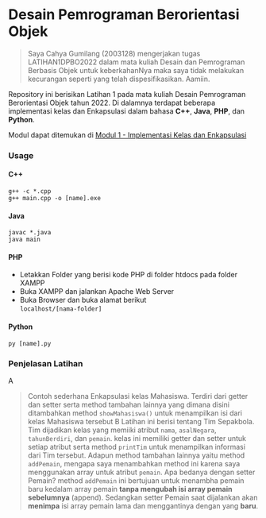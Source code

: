 # Desain Pemrograman Berorientasi Objek

>Saya Cahya Gumilang (2003128) mengerjakan tugas LATIHAN1DPBO2022 dalam mata kuliah Desain dan Pemrograman Berbasis Objek untuk keberkahanNya maka saya tidak melakukan kecurangan seperti yang telah dispesifikasikan. Aamiin.

Repository ini berisikan Latihan 1 pada mata kuliah Desain Pemrograman Berorientasi Objek tahun 2022. Di dalamnya terdapat beberapa implementasi kelas dan Enkapsulasi dalam bahasa  **C++**, **Java**, **PHP**, dan **Python**.

Modul dapat ditemukan di [Modul 1 - Implementasi Kelas dan Enkapsulasi](https://docs.google.com/document/d/1ov4hTp_LUAoiY0Vi_ZQiX8AYj9Q1MF4B/edit)

### Usage

#### C++
```
g++ -c *.cpp
g++ main.cpp -o [name].exe
```

#### Java
```
javac *.java
java main
```

#### PHP
- Letakkan Folder yang berisi kode PHP di folder htdocs pada folder XAMPP
- Buka XAMPP dan jalankan Apache Web Server
- Buka Browser dan buka alamat berikut<br>
```localhost/[nama-folder]```

#### Python
```
py [name].py
```

### Penjelasan Latihan
A
> Contoh sederhana Enkapsulasi kelas Mahasiswa. Terdiri dari getter dan setter serta method tambahan lainnya yang dimana disini ditambahkan method ```showMahasiswa()``` untuk menampilkan isi dari kelas Mahasiswa tersebut
B
> Latihan ini berisi tentang Tim Sepakbola. Tim dijadikan kelas yang memiiki atribut ```nama```, ```asalNegara```, ```tahunBerdiri```, dan ```pemain```. kelas ini memiliki getter dan setter untuk setiap atribut serta method ```printTim``` untuk menampilkan informasi dari Tim tersebut. Adapun method tambahan lainnya yaitu method ```addPemain```, mengapa saya menambahkan method ini karena saya menggunakan array untuk atribut ```pemain```. Apa bedanya dengan setter Pemain? method ```addPemain``` ini bertujuan untuk menambha pemain baru kedalam array pemain **tanpa mengubah isi array pemain sebelumnya** (append). Sedangkan setter Pemain saat dijalankan akan **menimpa** isi array pemain lama dan menggantinya dengan yang **baru**.
